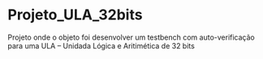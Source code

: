 # Projeto_ULA_32bits
Projeto onde o objeto foi desenvolver um testbench com auto-verificação para uma ULA – Unidada Lógica e Aritimética de 32 bits

